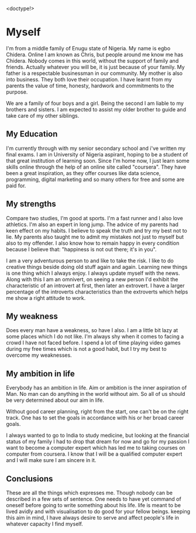 <doctype!>
  <html>
    <body>
      <h1>Myself</h1>
      <p>I'm from a middle family of Enugu state of Nigeria. My name is egbo Chidera. Online I am known as Chris, but people around me know me has Chidera.  Nobody comes in this world, without the support of family and friends. Actually whatever you will be, it is just because of your family. My father is a respectable businessman in our community. My mother is also into business. They both love their occupation. I have learnt from my parents the value of time, honesty, hardwork and commitments to the purpose.</p>
      <p>
We are a family of four boys and a girl. Being the second I am liable to my brothers and sisters. I am expected to assist my older brother to guide and take care of my other siblings.</p>
      <h2>My Education</h2>
      <p>I'm currently through with my senior secondary school and i've written my final exams. I am in University of Nigeria aspirant, hoping to be a student of that great institution of learning soon. Since I'm home now, I just learn some skills online through the help of an online site called "coursera". They have been a great inspiration, as they offer courses like data science, programming, digital marketing and so many others for free and some are paid for.</p>
      <h2>My strengths</h2>
      <p>
Compare two studies, I'm good at sports. I'm a fast runner and I also love athletics. I'm also an expert in long jump. The advice of my parents had keen effect on my habits. I believe to speak the truth and try my best not to lie. My parents also taught me to admit my mistakes not just to myself but also to my offender. I also know how to remain happy in every condition because I believe that: "happiness is not out there; it's in you".
        <p>I am a very adventurous person to and like to take the risk. I like to do creative things beside doing old stuff again and again. Learning new things is one thing which I always enjoy. I always update myself with the news. Along with this I am an omnivert, on seeing a new person I'd exhibit the characteristic of an introvert at first, then later an extrovert. I have a larger percentage of the introverts characteristics than the extroverts which helps me show a right attitude to work.</p>
      <h2>My weakness</h2>
      <p>Does every man have a weakness, so have I also. I am a little bit lazy at some places which I do not like. I'm always shy when it comes to facing a crowd I have not faced before. I spend a lot of time playing video games during my free times which is not a good habit, but I try my best to overcome my weaknesses.</p>
      <h2>My ambition in life</h2>
      <p>Everybody has an ambition in life. Aim or ambition is the inner aspiration of Man. No man can do anything in the world without aim. So all of us should be very determined about our aim in life.</p>
      <p>Without good career planning, right from the start, one can't be on the right track. One has to set the goals in accordance with his or her broad career goals.</p>
      <p>I always wanted to go to India to study medicine, but looking at the financial status of my family I had to drop that dream for now and go for my passion I want to become a computer expert which has led me to taking courses on computer from coursera. I know that I will be a qualified computer expert and I will make sure I am sincere in it.</p>
      <h2>Conclusions</h2>
      <p>These are all the things which expresses me. Though nobody can be described in a few sets of sentence. One needs to have yet command of oneself before going to write something about his life. life is meant to be lived avidly and with visualisation to do good for your fellow beings. keeping this aim in mind, I have always desire to serve and affect people's life in whatever capacity I find myself.<p>



















































